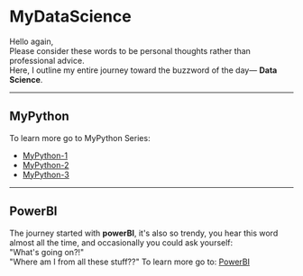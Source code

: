 # MyDataScience

Hello again,<br/>
Please consider these words to be personal thoughts rather than professional advice.<br/>
Here, I outline my entire journey toward the buzzword of the day— **Data Science**.<br/>

---
## MyPython
To learn more go to MyPython Series: 
- [MyPython-1](https://github.com/Mymonah/MyDataScience/blob/main/MyPython/MyPython-1.md)
- [MyPython-2](https://github.com/Mymonah/MyDataScience/blob/main/MyPython/MyPython-2.md)
- [MyPython-3](https://github.com/Mymonah/MyDataScience/blob/main/MyPython/MyPython-3.md)

---
## PowerBI
The journey started with **powerBI**, it's also so trendy, you hear this word almost all the time, and occasionally you could ask yourself:<br/>
"What's going on?!"<br/> 
"Where am I from all these stuff??"
To learn more go to: 
[PowerBI](https://github.com/Mymonah/MyDataScience/blob/main/PowerBI.md)
